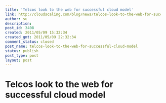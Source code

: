 ```yaml
---
title: 'Telcos look to the web for successful cloud model'
link: http://cloudscaling.com/blog/news/telcos-look-to-the-web-for-successful-cloud-model/
author: su
description: 
post_id: 3408
created: 2011/05/09 15:32:34
created_gmt: 2011/05/09 22:32:34
comment_status: closed
post_name: telcos-look-to-the-web-for-successful-cloud-model
status: publish
post_type: post
layout: post
---
```


# Telcos look to the web for successful cloud model

